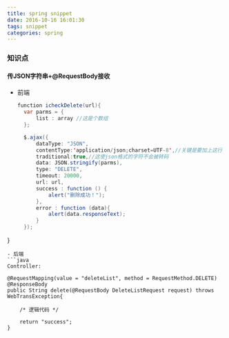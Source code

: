 ```yaml
---
title: spring snippet
date: 2016-10-16 16:01:30
tags: snippet
categories: spring
---
```


### 知识点

#### 传JSON字符串+@RequestBody接收

- 前端
  
  ```java
  function icheckDelete(url){
    var parms = {
        list : array //这是个数组
    };
  
    $.ajax({
        dataType: "JSON",
        contentType:'application/json;charset=UTF-8',//关键是要加上这行
        traditional:true,//这使json格式的字符不会被转码
        data: JSON.stringify(parms),
        type: "DELETE", 
        timeout: 20000,
        url: url,
        success : function () {
            alert("删除成功！");
        },
        error : function (data){
            alert(data.responseText);
        }
    });
  ```

}

```
- 后端
```java
Controller:

@RequestMapping(value = "deleteList", method = RequestMethod.DELETE)
@ResponseBody
public String delete(@RequestBody DeleteListRequest request) throws WebTransException{

    /* 逻辑代码 */

    return "success";
}
```
